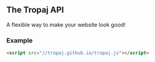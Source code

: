 ## The Tropaj API
A flexible way to make your website look good!

### Example
```html
<script src="//tropaj.github.io/tropaj.js"></script>
```
